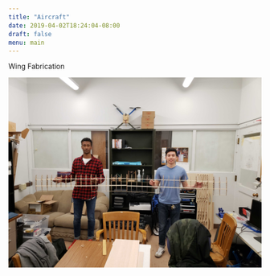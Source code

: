 ```yaml
---
title: "Aircraft"
date: 2019-04-02T18:24:04-08:00
draft: false
menu: main
---
```

Wing Fabrication

![Two members holding wing](./wing.jpg)
